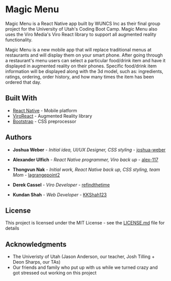 # Magic Menu

Magic Menu is a React Native app built by WUNCS Inc as their final group project for the University of Utah's Coding Boot Camp. Magic Menu also uses the Viro Media's Viro React library to support all augmented reality functionality. 

Magic Menu is a new mobile app that will replace traditional menus at restaurants and will display them on your smart phone. After going through a restaurant's menu users can select a particular food/drink item and have it displayed in augmented reality on their phones. Specific food/drink item information will be displayed along with the 3d model, such as: ingredients, ratings, ordering, order history, and how many times the item has been ordered that day.

## Built With

* [React Native](https://facebook.github.io/react-native/) - Mobile platform
* [ViroReact](https://viromedia.com/viroar) - Augmented Reality library
* [Bootstrap](https://getbootstrap.com/) - CSS preprocessor

## Authors

* **Joshua Weber** - *Initial idea, UI/UX Designer, CSS styling* - [joshua-weber](https://github.com/joshua-weber)

* **Alexander Ulfich** - *React Native programmer, Viro back up* - [alex-117](https://github.com/alex-117)

* **Thongvun Nak** - *Initial work, React Native back up, CSS styling, team Mom* - [lagrangepoint2](https://github.com/lagrangepoint2)

* **Derek Cassel** - *Viro Developer* - [refindthetime](https://github.com/refindthetime)

* **Kundan Shah** - *Web Developer* - [KKShah123](https://github.com/KKShah123)

## License

This project is licensed under the MIT License - see the [LICENSE.md](LICENSE.md) file for details

## Acknowledgments

* The Univeristy of Utah (Jason Anderson, our teacher, Josh Tilling + Deon Sharps, our TAs)
* Our friends and family who put up with us while we turned crazy and got stressed out working on this project

